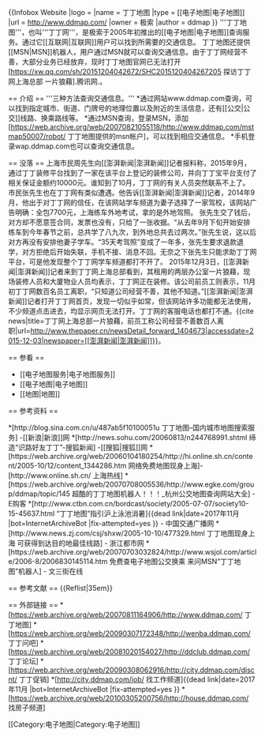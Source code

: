 {{Infobox Website
|logo = 
|name = 丁丁地图
|type = [[电子地图|电子地图]]
|url = http://www.ddmap.com/
|owner = 极索
|author = ddmap
}}
'''丁丁地图'''，也叫'''丁丁网'''，是极索于2005年初推出的[[电子地图|电子地图]]查询服务。通过它[[互联网|互联网]]用户可以找到所需要的交通信息。
丁丁地图还提供[[MSN|MSN]]机器人，用户通过MSN就可以查询交通信息。由于丁丁网经营不善，大部分业务已经放弃，现时丁丁地图官网已无法打开<ref>[https://xw.qq.com/sh/20151204042672/SHC2015120404267205 探访丁丁网上海总部 一片狼藉].腾讯网.</ref>。

== 介绍 ==
'''三种方法查询交通信息。'''
*通过网站www.ddmap.com查询，可以找到指定城市、街道、门牌号的地理位置以及附近的生活信息，还有[[公交|公交]]线路、换乘路线等。
*通过MSN查询，登录MSN，添加[https://web.archive.org/web/20070821055118/http://www.ddmap.com/mstmap50007/robot/ 丁丁地图提供的msn帐户]，可以找到相应交通信息。
*手机登录wap.ddmap.com也可以查询交通信息。

== 没落 ==
上海市民周先生向[[澎湃新闻|澎湃新闻]]记者报料称，2015年9月，通过丁丁装修平台找到了一家在该平台上登记的装修公司，并向丁丁宝平台支付了相关保证金额约10000元。谁知到了10月，丁丁网的有关人员突然联系不上了。
市民张先生也在丁丁网有类似遭遇。他告诉[[澎湃新闻|澎湃新闻]]记者，2014年9月，他出于对丁丁网的信任，在该网站学车频道为妻子选择了一家驾校，该网站广告明确：全包7700元，上海练车外地考试，拿的是外地驾照。
张先生交了钱后，对方却不愿意签合同，发票也没有，只给了一张收据。“从去年9月下旬开始安排练车到今年春节之前，总共学了八九次，到外地总共去过两次。”张先生说，这以后对方再没有安排他妻子学车。“35天考驾照”变成了一年多，张先生要求退款退学，对方拒绝后开始失联，手机不接、消息不回。无奈之下张先生只能求助丁丁网平台，可是他发现整个丁丁网学车频道都打不开了。
2015年12月3日，[[澎湃新闻|澎湃新闻]]记者来到丁丁网上海总部看到，其租用的两层办公室一片狼藉，现场装修人员和大厦物业人员均表示，丁丁网正在装修。该公司前员工则表示，11月初丁丁网数百名员工离职，“只知道公司经营不善，其他不知道。”[[澎湃新闻|澎湃新闻]]记者打开丁丁网首页，发现一切似乎如常，但该网站许多功能都无法使用，不少频道点击进去，均显示网页无法打开。丁丁网的客服电话也都打不通。<ref>{{cite news|title=丁丁网上海总部一片狼藉，前员工称公司经营不善数百人离职|url=http://www.thepaper.cn/newsDetail_forward_1404673|accessdate=2015-12-03|newspaper=[[澎湃新闻|澎湃新闻]]}}</ref>。

== 参看 ==
* [[电子地图服务|电子地图服务]]
* [[电子地图|电子地图]]
* [[地图|地图]]

== 参考资料 ==
<div class="references-small">
*[http://blog.sina.com.cn/u/487ab5f10100051u 丁丁地图–国内城市地图搜索服务] -[[新浪|新浪]]网
*[http://news.sohu.com/20060813/n244768991.shtml 缔造“识路好友丁丁”-搜狐新闻] -[[搜狐|搜狐]]网
*[https://web.archive.org/web/20060104180254/http://hi.online.sh.cn/content/2005-10/12/content_1344286.htm 网络免费地图现身上海]-[http://www.online.sh.cn/ 上海热线]
*[https://web.archive.org/web/20070708005536/http://www.egke.com/group/ddmap/topic/145 超酷的丁丁地图机器人！！！_杭州公交地图查询网站大全] - E购客
*[http://www.ctbn.com.cn/bordcast/society/2005-07-07/society10-15-45637.html “丁丁地图”指引沪上泳池消暑]{{dead link|date=2017年11月 |bot=InternetArchiveBot |fix-attempted=yes }} - 中国交通广播网
*[http://www.news.zj.com/csj/shxw/2005-10-10/477329.html 丁丁地图现身上海 可获得到达目的地最佳线路] - 浙江都市网
*[https://web.archive.org/web/20070703032824/http://www.wsjol.com/article/2006-8/2006830145114.htm 免费查电子地图公交换乘 来问MSN“丁丁地图”机器人] - 文三街在线
</div>

== 参考文献 ==
{{Reflist|35em}}

== 外部链接 ==
*[https://web.archive.org/web/20070811164906/http://www.ddmap.com/ 丁丁地图]
*[https://web.archive.org/web/20090307172348/http://wenba.ddmap.com/ 丁丁问吧]
*[https://web.archive.org/web/20081020154027/http://ddclub.ddmap.com/ 丁丁论坛]
*[https://web.archive.org/web/20090308062916/http://city.ddmap.com/discnt/ 丁丁促销]
*[http://city.ddmap.com/job/ 找工作频道]{{dead link|date=2017年11月 |bot=InternetArchiveBot |fix-attempted=yes }}
*[https://web.archive.org/web/20100305200756/http://house.ddmap.com/ 找房子频道]

[[Category:电子地图|Category:电子地图]]
